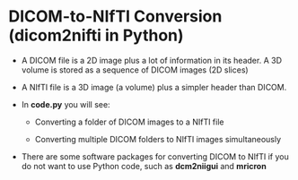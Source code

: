 # DICOM-to-NIfTI Conversion (dicom2nifti in Python)

- A DICOM file is a 2D image plus a lot of information in its header. A 3D volume is stored as a sequence of DICOM images (2D slices)

- A NIfTI file is a 3D image (a volume) plus a simpler header than DICOM.

- In **code.py** you will see:

     - Converting a folder of DICOM images to a NIfTI file

     - Converting multiple DICOM folders to NIfTI images simultaneously
     
- There are some software packages for converting DICOM to NIfTI if you do not want to use Python code, such as **dcm2niigui** and **mricron**

